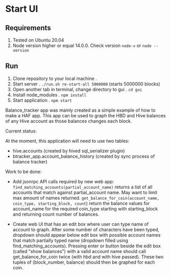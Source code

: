 # Start UI

## Requirements

1. Tested on Ubuntu 20.04
2. Node version higher or equal 14.0.0. Check version `node-v` or `node --version`

## Run

1. Clone repository to your local machine .
2. Start server . `./run.sh re-start-all 5000000` (starts 5000000 blocks)
3. Open another tab in terminal, change directory to gui . `cd gui`
4. Install node_modules . `npm install`
5. Start application . `npm start`

Balance_tracker app was mainly created as a simple example of how to make a HAF app. This app can be used to graph the HBD and Hive balances of any Hive account as those balances changes each block.

Current status:

At the moment, this application will need to use two tables:

- hive.accounts (created by hived sql_serializer plugin)
- btracker_app.account_balance_history (created by sync process of balance tracker)

Work to be done:

- Add jsonrpc API calls required by new web app:
  `find_matching_accounts(partial_account_name)` returns a list of all accounts that match against partial_account name. May want to limit max amount of names returned.
  `get_balance_for_coin(account_name, coin_type, starting_block, count`) return the balance values for account_name for the required coin_type starting with starting_block and returning count number of balances.

- Create web UI that has an edit box where user can type name of account to graph. After some number of characters have been typed, dropdown should appear below edit box with possible account names that match partially typed name (dropdown filled using find_matching_accounts). Pressing enter or button beside the edit box (called "show balances") with a valid account name should call get_balance_for_coin twice (with hbd and with hive passed). These two tuples of (block_number, balance) should then be graphed for each coin.
